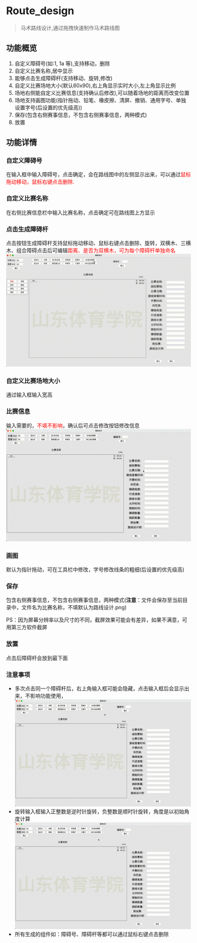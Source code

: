 # Route_design
> 马术路线设计,通过拖拽快速制作马术路线图
## 功能概览
1. 自定义障碍号(如:1, 1a 等),支持移动，删除
2. 自定义比赛名称,居中显示
3. 能够点击生成障碍杆(支持移动、旋转,修改)
4. 自定义比赛场地大小(默认60x90),右上角显示实时大小,左上角显示比例
5. 场地右侧能自定义比赛信息(支持确认后修改),可以随着场地的距离而改变位置
6. 场地支持画图功能(指针拖动、铅笔、橡皮擦、清屏、撤销、通用字号、单独设置字号(后设置的优先级高))
7. 保存(包含右侧赛事信息，不包含右侧赛事信息，两种模式)
8. 放置

## 功能详情
### 自定义障碍号
在输入框中输入障碍号，点击确定，会在路线图中的左侧显示出来，可以通过<span style="color:red">鼠标拖动移动，鼠标右键点击删除.</span>
### 自定义比赛名称
在右侧比赛信息栏中输入比赛名称，点击确定可在路线图上方显示
### 点击生成障碍杆
点击按钮生成障碍杆支持鼠标拖动移动、鼠标右键点击删除、旋转，双横木、三横木、组合障碍点击后可编辑<span style="color:red">距离、是否为双横木，可为每个障碍杆单独命名</span>
![](./readme_img/edit.gif)
### 自定义比赛场地大小
通过输入框输入宽高
### 比赛信息
输入需要的，<span style="color:red">不填不影响</span>，确认后可点击修改按钮修改信息
![](./readme_img/info.gif)
### 画图
默认为指针拖动，可在工具栏中修改，字号修改线条的粗细(后设置的优先级高)
### 保存
包含右侧赛事信息，不包含右侧赛事信息，两种模式(**注意**：文件会保存至当前目录中，文件名为比赛名称，不填默认为路线设计.png)

PS：因为屏幕分辨率以及尺寸的不同，截屏效果可能会有差异，如果不满意，可用第三方软件截屏
### 放置
点击后障碍杆会放到最下面
### 注意事项
- 多次点击同一个障碍杆后，右上角输入框可能会隐藏，点击输入框后会显示出来，不影响功能使用，
![](./readme_img/disappear.gif)
- 旋转输入框输入正整数是逆时针旋转，负整数是顺时针旋转，角度是以初始角度计算
![](./readme_img/rotate.gif)
- 所有生成的组件如：障碍号、障碍杆等都可以通过鼠标右键点击删除
